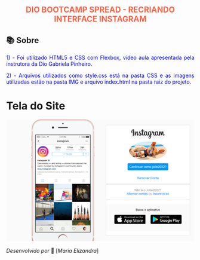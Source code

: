 <h2 style="color:tomato" align="center">
DIO BOOTCAMP SPREAD -  RECRIANDO INTERFACE INSTAGRAM
</h2>

## 📚 Sobre
<p style = "color:blue" align="justify"> 1) -  Foi utilizado HTML5 e CSS com Flexbox, video aula apresentada pela instrutora da Dio Gabriela Pinheiro.</p>
<p style = "color:blue" align="justify" > 2) - Arquivos utilizados como style.css está na pasta CSS e as imagens utilizadas estão na pasta IMG e arquivo index.html na pasta raiz do projeto.

# Tela do Site
<p align="center">
<img src="/img/abertura.png">
</p>

*Desenvolvido por* 🍁 [*Maria Elizandra*]




